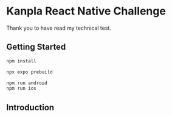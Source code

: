 # Kanpla React Native Challenge

Thank you to have read my technical test.

## Getting Started

```bash
npm install

npx expo prebuild

npm run android
npm run ios
```

## Introduction


